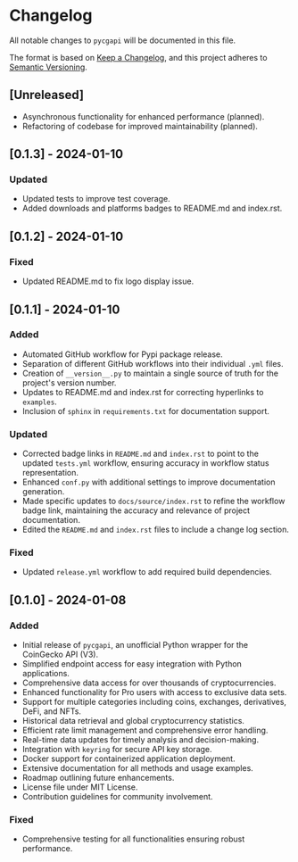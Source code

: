 # Changelog

All notable changes to `pycgapi` will be documented in this file.

The format is based on [Keep a Changelog](https://keepachangelog.com/en/1.1.0/), and this project adheres to 
[Semantic Versioning](https://semver.org/spec/v2.0.0.html).

## [Unreleased]
- Asynchronous functionality for enhanced performance (planned).
- Refactoring of codebase for improved maintainability (planned).

## [0.1.3] - 2024-01-10

### Updated

- Updated tests to improve test coverage. 
- Added downloads and platforms badges to README.md and index.rst.

## [0.1.2] - 2024-01-10

### Fixed
- Updated README.md to fix logo display issue.

## [0.1.1] - 2024-01-10

### Added
- Automated GitHub workflow for Pypi package release.
- Separation of different GitHub workflows into their individual `.yml` files.
- Creation of `__version__.py` to maintain a single source of truth for the project's version number.
- Updates to README.md and index.rst for correcting hyperlinks to `examples`.
- Inclusion of `sphinx` in `requirements.txt` for documentation support.

### Updated
- Corrected badge links in `README.md` and `index.rst` to point to the updated `tests.yml` workflow, ensuring accuracy in workflow status representation.
- Enhanced `conf.py` with additional settings to improve documentation generation.
- Made specific updates to `docs/source/index.rst` to refine the workflow badge link, maintaining the accuracy and relevance of project documentation.
- Edited the `README.md` and `index.rst` files to include a change log section.

### Fixed
- Updated `release.yml` workflow to add required build dependencies.


## [0.1.0] - 2024-01-08

### Added
- Initial release of `pycgapi`, an unofficial Python wrapper for the CoinGecko API (V3).
- Simplified endpoint access for easy integration with Python applications.
- Comprehensive data access for over thousands of cryptocurrencies.
- Enhanced functionality for Pro users with access to exclusive data sets.
- Support for multiple categories including coins, exchanges, derivatives, DeFi, and NFTs.
- Historical data retrieval and global cryptocurrency statistics.
- Efficient rate limit management and comprehensive error handling.
- Real-time data updates for timely analysis and decision-making.
- Integration with `keyring` for secure API key storage.
- Docker support for containerized application deployment.
- Extensive documentation for all methods and usage examples.
- Roadmap outlining future enhancements.
- License file under MIT License.
- Contribution guidelines for community involvement.

### Fixed
- Comprehensive testing for all functionalities ensuring robust performance.
